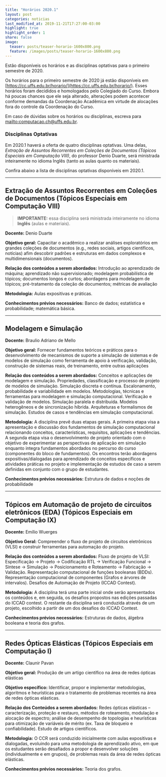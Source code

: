 ```yaml
---
title: "Horários 2020.1"
layout: post
categories: noticias
last_modified_at: 2019-11-21T17:27:00-03:00
highlight: true
highlight_order: 1
share: false
image:
  teaser: posts/teaser-horario-1600x800.png
  feature: /images/posts/teaser-horario-1600x800.png
---
```


Estão disponíveis os horários e as disciplinas optativas para o primeiro semestre de 2020.

Os horários para o primeiro semestre de 2020 já estão disponíveis em [https://cc.uffs.edu.br/horario/](https://cc.uffs.edu.br/horario/). Esses horários foram decididos e homologados pelo Colegiado do Curso. Embora há poucas chances que ele seja alterado, alterações podem acontecer conforme demandas da Coordenação Acadêmica em virtude de alocações fora do controle da Coordenação do Curso.

Em caso de dúvidas sobre os horários ou disciplinas, escreva para [mailto:computacao.ch@uffs.edu.br](computacao.ch@uffs.edu.br).

### Disciplinas Optativas

Em 2020.1 haverá a oferta de quatro disciplinas optativas. Uma delas, _Extração de Assuntos Recorrentes em Coleções de Documentos (Tópicos Especiais em Computação VIII)_, do professor Denio Duarte, será ministrada inteiramente no idioma Inglês (tanto as aulas quanto os materiais).

Confira abaixo a lista de disciplinas optativas disponíveis em 2020.1.

---

## Extração de Assuntos Recorrentes em Coleções de Documentos (Tópicos Especiais em Computação VIII)

> **IMPORTANTE:** essa disciplina será ministrada inteiramente no idioma __Inglês__ (aulas e materiais).

**Docente:** Denio Duarte

**Objetivo geral:**
Capacitar o acadêmico a realizar análises exploratórios em grandes coleções de documentos (e.g., redes sociais, artigos científicos, notícias) afim descobrir padrões e estruturas em dados complexos e multidimensionais (documentos).

**Relação dos conteúdos a serem abordados:**
Introdução ao aprendizado de máquina; aprendizado não supervisionado; modelagem probabilística de tópicos; documentos longos e curtos; abordagens para modelagem de tópicos; pré-tratamento da coleção de documentos; métricas de avaliação

**Metodologia:**
Aulas expositivas e práticas.

**Conhecimentos prévios necessários:**
Banco de dados; estatística e probabilidade; matemática básica.

---

## Modelagem e Simulação

**Docente:**
Braulio Adriano de Mello

**Objetivo geral:**
Fornecer fundamentos teóricos e práticos para o desenvolvimento de mecanismos de
suporte a simulação de sistemas e de modelos de simulação como ferramenta de apoio à verificação, validação, construção de sistemas reais, de treinamento, entre outras aplicações

**Relação dos conteúdos a serem abordados:**
Conceitos e aplicações de modelagem e simulação. Propriedades, classificação e processo de projeto de modelos de simulação. Simulação discreta e contínua. Escalonamento, probabilidade e variabilidade em modelos. Metodologias, técnicas e ferramentas para modelagem e simulação computacional. Verificação e validação de modelos. Simulação paralela e distribuída. Modelos heterogêneos e de sincronização híbrida. Arquiteturas e formalismos de simulação. Estudos de casos e tendências em simulação computacional.

**Metodologia:**
A disciplina prevê duas etapas gerais. A primeira etapa visa a apresentação e discussão dos fundamentos de simulação computacional relacionando conceitos, características, requisitos, aplicações e tendências. A segunda etapa visa o desenvolvimento de projeto orientado com o objetivo de experimentar as perspectivas de aplicação em simulação enquanto integra fundamentos abordados no percurso do curso (componentes do bloco de fundamentos). Os encontros terão abordagens expositivas/dialogadas para aprendizado de conceitos específicos e atividades práticas no projeto e implementação de estudos de caso a serem definidas em conjunto com o grupo de estudantes.

**Conhecimentos prévios necessários:**
Estrutura de dados e noções de probabilidade

---

## Tópicos em Automação de projeto de circuitos eletrônicos (EDA) (Tópicos Especiais em Computação IX)

**Docente:**
Emílio Wuerges

**Objetivo Geral:**
Compreender o fluxo de projeto de circuitos eletrônicos (VLSI) e construir ferramentas para automação do projeto.

**Relação dos conteúdos a serem abordados:**
Fluxo de projeto de VLSI: Especificação -> Projeto  -> Codificação RTL -> Verificação Funcional -> Síntese -> Simulação -> Posicionamento e Roteamento -> Fabricação -> Validação. Representação computacional de funções booleanas (BDDs). Representação computacional de componentes (Grafos e árvores de intervalos). Desafios de Automação de Projeto (ICCAD Contest).

**Metodologia:**
A disciplina terá uma parte inicial onde serão apresentados os conteúdos e, em seguida, os desafios propostos nas edições passadas do ICCAD contest.
O restante da disciplina será conduzida através de um projeto, escolhido a partir de um dos desafios do ICCAD Contest.

**Conhecimentos prévios necessários:**
Estruturas de dados, álgebra booleana e teoria dos grafos.

---

## Redes Ópticas Elásticas (Tópicos Especiais em Computação I)

**Docente:** Claunir Pavan

**Objetivo geral:**
Produção de um artigo científico na área de redes ópticas elásticas

**Objetivo específico:**
Identificar, propor e implementar metodologias, algoritmos e heurísticas para o tratamento de problemas recentes na área de redes ópticas elásticas.

**Relação dos Conteúdos a serem abordados:**
Redes ópticas elásticas – caracterização, proteção e restauro, métodos de roteamento, modulação e alocação de espectro; análise de desempenho de topologias e heurísticas para otimização de variáveis de mérito (ex. Taxa de bloqueio e confiabilidade). Estudo de artigos científicos.

**Metodologia:**
O CCR será conduzido inicialmente com aulas expositivas e dialogadas, evoluindo para uma metodologia de aprendizado ativo, em que os estudantes serão desafiados a propor e desenvolver soluções (individualmente e em grupos), de problemas reais da área de redes ópticas elásticas.

**Conhecimentos prévios necessários:**
Teoria dos grafos.
